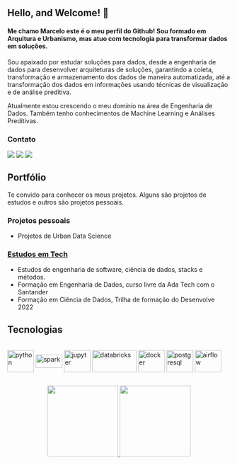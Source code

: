 ## Hello, and Welcome! 👋

#### Me chamo Marcelo este é o meu perfil do Github! Sou formado em Arquitura e Urbanismo, mas atuo com tecnologia para transformar dados em soluções.

Sou apaixado por estudar soluções para dados, desde a engenharia de dados para desenvolver arquiteturas de soluções, garantindo a coleta, transformação e armazenamento dos dados de maneira automatizada, até a transformação dos dados em informações usando técnicas de visualização e de análise preditiva.

Atualmente estou crescendo o meu domínio na área de Engenharia de Dados. Também tenho conhecimentos de Machine Learning e Análises Preditivas.


### Contato 
<!--
[![Github Badge](https://img.shields.io/badge/-Github-000?style=flat-square&logo=Github&logoColor=white&link=link_do_seu_perfil_no_github)]([__](https://github.com/mbaliu))
[![Linkedin Badge](https://img.shields.io/badge/-LinkedIn-blue?style=flat-square&logo=Linkedin&logoColor=white&link=link_do_seu_perfil_no_linkedin)]([https://www.linkedin.com/in/marcelo-baliu-fiamenghi/](https://www.linkedin.com/in/marcelo-baliu-fiamenghi/))
[![Gmail Badge](https://img.shields.io/badge/-Gmail-c14438?style=flat-square&logo=Gmail&logoColor=white&link=mailto:seu_email)](mailto:ma.baliu@gmail.com)
-->

<a href="https://www.linkedin.com/in/marcelo-baliu-fiamenghi/" target="_blank"><img src="https://img.shields.io/badge/-LinkedIn-%230077B5?style=for-the-badge&logo=linkedin&logoColor=white" target="_blank"></a>
<a href="mailto:ma.baliu@gmail.com" target="_blank"><img src="https://img.shields.io/badge/-Gmail-c14438?style=for-the-badge&logo=Gmail&logoColor=white&link=mailto:ma.baliu@gmail.com" target="_blank"></a>
<a href="https://github.com/mbaliu" target="_blank"><img src="https://img.shields.io/badge/-Github-000?style=for-the-badge&logo=Github&logoColor=white" target="_blank"></a>


## Portfólio

Te convido para conhecer os meus projetos. Alguns são projetos de estudos e outros são projetos pessoais. 


### Projetos pessoais

  * Projetos de Urban Data Science <!--https://github.com/pyqgis-estudos    https://github.com/analises-urbanas   -->
    
### [Estudos em Tech](https://github.com/mbaliu-treino)

  * Estudos de engenharia de software, ciência de dados, stacks e métodos.
  * Formação em Engenharia de Dados, curso livre da Ada Tech com o Santander
  * Formação em Ciência de Dados, Trilha de formação do Desenvolve 2022

## Tecnologias

<div align="left"style="display: inline_block"><br>
  <!--
  https://devicon.dev/
  GCP
  AWS
  KAFKA e RABBITMQ
  MONGODB e REDIS
  <img align="center" alt="gcp" height="120" width="90" src="https://cdn.jsdelivr.net/gh/devicons/devicon/icons/googlecloud/googlecloud-original-wordmark.svg">
  <img align="center" alt="asw" height="50" width="60" src="https://cdn.jsdelivr.net/gh/devicons/devicon@latest/icons/amazonwebservices/amazonwebservices-original-wordmark.svg" />
 <a href="https://www.mongodb.com/" target="_blank"><img align="center" alt="mongodb" height="60" width="60" src="https://raw.githubusercontent.com/devicons/devicon/master/icons/mongodb/mongodb-original-wordmark.svg"/></a>
  -->
  
  <img align="center" alt="python" height="50" width="60" src="https://cdn.jsdelivr.net/gh/devicons/devicon/icons/python/python-original-wordmark.svg">
  <img align="center" alt="spark" height="30" width="60" src="https://upload.wikimedia.org/wikipedia/commons/thumb/f/f3/Apache_Spark_logo.svg/1200px-Apache_Spark_logo.svg.png">
  <img align="center" alt="jupyter" height="50" width="60" src="https://cdn.jsdelivr.net/gh/devicons/devicon/icons/jupyter/jupyter-original-wordmark.svg">
  <img align="center" alt="databricks" height="50" width="100" src="https://upload.wikimedia.org/wikipedia/commons/6/63/Databricks_Logo.png">
  <img align="center" alt="docker" height="50" width="60" src="https://cdn.jsdelivr.net/gh/devicons/devicon@latest/icons/docker/docker-original-wordmark.svg" />
  <img align="center" alt="postgresql" height="50" width="60" src="https://cdn.jsdelivr.net/gh/devicons/devicon/icons/postgresql/postgresql-plain-wordmark.svg">
  <img align="center" alt="airflow" height="50" width="60" src="https://cdn.jsdelivr.net/gh/devicons/devicon@latest/icons/apacheairflow/apacheairflow-original-wordmark.svg" />
</div>

<!-- -->
## 


<div align="center">
<a href="https://github.com/mbaliu">
<img height="160em" src="https://github-readme-stats-sigma-five.vercel.app/api?username=mbaliu&theme=vision-friendly-dark&count_private=true"/>
<img height="160em" src="https://github-readme-stats-sigma-five.vercel.app/api/top-langs/?username=mbaliu&hide=html&layout=compact&theme=vision-friendly-dark&count_private=true"/>
</div>
 

<!--
I'm a south american --- with a bachelor degree in architecture, who changed carreer paths to become a developer. 

I love learning and have a huge passion for coding. Let's see where that takes me. 😌
 
 
#### About me 
[![Github Badge](https://img.shields.io/badge/-Github-000?style=flat-square&logo=Github&logoColor=white&link=link_do_seu_perfil_no_github)](https://github.com/GHBAlbuquerque)
[![Linkedin Badge](https://img.shields.io/badge/-LinkedIn-blue?style=flat-square&logo=Linkedin&logoColor=white&link=link_do_seu_perfil_no_linkedin)](https://www.linkedin.com/in/ghbalbuquerque/)
[![Gmail Badge](https://img.shields.io/badge/-Gmail-c14438?style=flat-square&logo=Gmail&logoColor=white&link=mailto:seu_email)](mailto:ghb.albuquerque@gmail.com)
 
Thanks for visiting!



Here are some ideas to get you started:

- 🔭 I’m currently working on ...
- 🌱 I’m currently learning ...
- 👯 I’m looking to collaborate on ...
- 🤔 I’m looking for help with ...
- 💬 Ask me about ...
- 📫 How to reach me: ...
- 😄 Pronouns: ...
- ⚡ Fun fact: ...
-->


